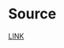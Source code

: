 # Source

<a href="https://drive.google.com/file/d/1MHD1l71mprQRHS2ddtt76HjbpFPB3Ve5/view?usp=sharing" /> LINK </a>
